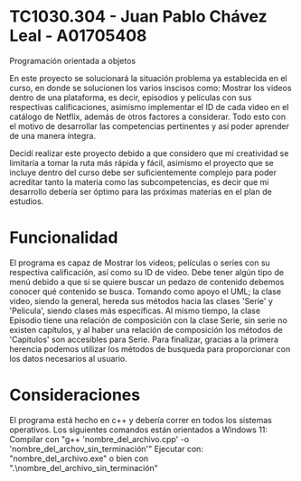# TC1030.304 - Juan Pablo Chávez Leal - A01705408
Programación orientada a objetos

En este proyecto se solucionará la situación problema ya establecida en el curso, en donde se solucionen los varios inscisos como: Mostrar los videos dentro de una plataforma, es decir, episodios y películas con sus respectivas calificaciones, asimismo implementar el ID de cada video en el catálogo de Netflix, además de otros factores a considerar.
Todo esto con el motivo de desarrollar las competencias pertinentes y así poder aprender de una manera íntegra.

Decidí realizar este proyecto debido a que considero que mi creatividad se limitaría a tomar la ruta más rápida y fácil, asimismo el proyecto que se incluye dentro del curso debe ser suficientemente complejo para poder acreditar tanto la materia como las subcompetencias, es decir que mi desarrollo debería ser óptimo para las próximas materias en el plan de estudios.

# Funcionalidad
El programa es capaz de Mostrar los videos; películas o series con su respectiva calificación, así como su ID de video.
Debe tener algún tipo de menú debido a que si se quiere buscar un pedazo de contenido debemos conocer qué contenido se busca.
Tomando como apoyo el UML; la clase video, siendo la general, hereda sus métodos hacia las clases 'Serie' y 'Pelicula', siendo clases más específicas. Al mismo tiempo, la clase Episodio tiene una relación de composición con la clase Serie, sin serie no existen capítulos, y al haber una relación de composición los métodos de 'Capitulos' son accesibles para Serie. Para finalizar, gracias a la primera herencia podemos utilizar los métodos de busqueda para proporcionar con los datos necesarios al usuario.

# Consideraciones
El programa está hecho en c++ y debería correr en todos los sistemas operativos. Los siguientes comandos están orientados a Windows 11:
Compilar con "g++ 'nombre_del_archivo.cpp' -o 'nombre_del_archov_sin_terminación'"
Ejecutar con: "nombre_del_archivo.exe" o bien con ".\nombre_del_archivo_sin_terminación"
